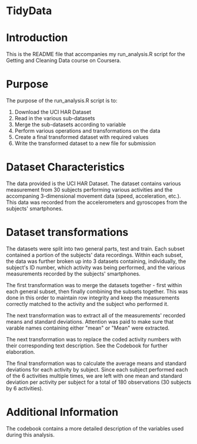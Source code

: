 # TidyData
# Introduction

This is the README file that accompanies my run_analysis.R script for the Getting and Cleaning Data course on Coursera.

# Purpose

The purpose of the run_analysis.R script is to:

1. Download the UCI HAR Dataset
2. Read in the various sub-datasets
3. Merge the sub-datasets according to variable
4. Perform various operations and transformations on the data
5. Create a final transformed dataset with required values
6. Write the transformed dataset to a new file for submission

# Dataset Characteristics

The data provided is the UCI HAR Dataset. The dataset contains various measurement from 30 subjects performing various activities and the accompaning 3-dimensional movement data (speed, acceleration, etc.). This data was recorded from the accelerometers and gyroscopes from the subjects' smartphones.

# Dataset transformations
The datasets were split into two general parts, test and train. Each subset contained a portion of the subjects' data recordings. Within each subset, the data was further broken up into 3 datasets containing, individually, the subject's ID number, which activity was being performed, and the various measurements recorded by the subjects' smartphones.

The first transformation was to merge the datasets together - first within each general subset, then finally combining the subsets together. This was done in this order to maintain row integrity and keep the measurements correctly matched to the activity and the subject who performed it.

The next transformation was to extract all of the measurements' recorded means and standard deviations. Attention was paid to make sure that varable names containing either "mean" or "Mean" were extracted.

The next transformation was to replace the coded activity numbers with their corresponding text description. See the Codebook for further elaboration.

The final transformation was to calculate the average means and standard deviations for each activity by subject. Since each subject performed each of the 6 activities multiple times, we are left with one mean and standard deviation per activity per subject for a total of 180 observations (30 subjects by 6 activities).

# Additional Information

The codebook contains a more detailed description of the variables used during this analysis.
